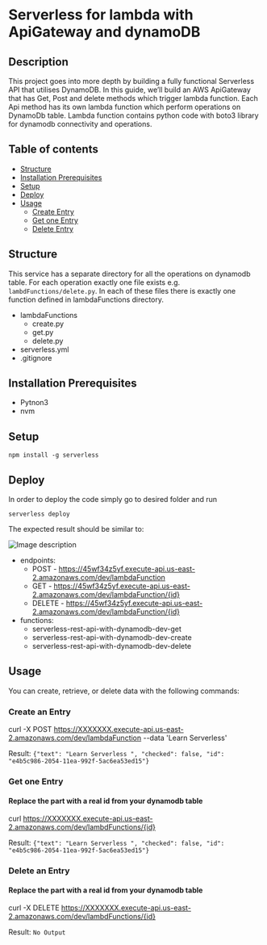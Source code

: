 # Serverless for lambda with ApiGateway and dynamoDB
## Description
This project goes into more depth by building a fully functional Serverless API that utilises DynamoDB. In this guide, we’ll build an AWS ApiGateway that has  Get, Post and delete methods which trigger lambda function. Each Api method has its own lambda function which perform operations on DynamoDb table. Lambda function contains python code with boto3 library for dynamodb connectivity and operations.

## Table of contents
-   [Structure](https://github.com/sikandarqaisar/Lambda-ApiGateway-and-dynamoDb-using-Serverless-Framework#structure)
-   [Installation Prerequisites](https://github.com/sikandarqaisar/Lambda-ApiGateway-and-dynamoDb-using-Serverless-Framework#Installation-Prerequisites)
-   [Setup](https://github.com/sikandarqaisar/Lambda-ApiGateway-and-dynamoDb-using-Serverless-Framework#Setup)
-   [Deploy](https://github.com/sikandarqaisar/Lambda-ApiGateway-and-dynamoDb-using-Serverless-Framework#Deploy)
-   [Usage](https://github.com/sikandarqaisar/Lambda-ApiGateway-and-dynamoDb-using-Serverless-Framework#Usage)
      - [Create Entry](https://github.com/sikandarqaisar/Lambda-ApiGateway-and-dynamoDb-using-Serverless-Framework#Create-an-Entry)
      - [Get one Entry](https://github.com/sikandarqaisar/Lambda-ApiGateway-and-dynamoDb-using-Serverless-Framework#Get-one-Entry)
      - [Delete Entry](https://github.com/sikandarqaisar/Lambda-ApiGateway-and-dynamoDb-using-Serverless-Framework#delete-an-Entry)


## [](https://github.com/sikandarqaisar/Lambda-ApiGateway-and-dynamoDb-using-Serverless-Framework#structure)Structure

This service has a separate directory for all the operations on dynamodb table. For each operation exactly one file exists e.g.  `lambdFunctions/delete.py`. In each of these files there is exactly one function defined in lambdaFunctions directory.


- lambdaFunctions
	- create.py
	- get.py
	- delete.py
- serverless.yml
-  .gitignore

      
## [](https://github.com/sikandarqaisar/Lambda-ApiGateway-and-dynamoDb-using-Serverless-Framework#Installation-Prerequisites)Installation Prerequisites
- Pytnon3 
- nvm 

## [](https://github.com/sikandarqaisar/Lambda-ApiGateway-and-dynamoDb-using-Serverless-Framework#setup)Setup

`npm install -g serverless`

## [](https://github.com/serverless/examples/tree/master/aws-python-rest-api-with-dynamodb#deploy)Deploy

In order to deploy the code simply go to desired folder and run

```serverless deploy```

The expected result should be similar to:

![Image description](https://github.com/sikandarqaisar/Lambda-ApiGateway-and-dynamoDb-using-Serverless-Framework/blob/master/outputfile.png)

- endpoints:
  - POST - https://45wf34z5yf.execute-api.us-east-2.amazonaws.com/dev/lambdaFunction
  - GET - https://45wf34z5yf.execute-api.us-east-2.amazonaws.com/dev/lambdaFunction/{id}
  - DELETE - https://45wf34z5yf.execute-api.us-east-2.amazonaws.com/dev/lambdaFunction/{id}
- functions:
  - serverless-rest-api-with-dynamodb-dev-get
  - serverless-rest-api-with-dynamodb-dev-create
  - serverless-rest-api-with-dynamodb-dev-delete

## [](https://github.com/sikandarqaisar/Lambda-ApiGateway-and-dynamoDb-using-Serverless-Framework#usage)Usage

You can create, retrieve, or delete data with the following commands:

### [](https://github.com/sikandarqaisar/Lambda-ApiGateway-and-dynamoDb-using-Serverless-Framework#create-an-Entry)Create an Entry

curl -X POST https://XXXXXXX.execute-api.us-east-2.amazonaws.com/dev/lambdaFunction --data 'Learn Serverless'

Result:
```{"text": "Learn Serverless ", "checked": false, "id": "e4b5c986-2054-11ea-992f-5ac6ea53ed15"}```


### [](https://github.com/sikandarqaisar/Lambda-ApiGateway-and-dynamoDb-using-Serverless-Framework#Get-one-Entry)Get one Entry

#### Replace the <id> part with a real id from your dynamodb table
curl https://XXXXXXX.execute-api.us-east-2.amazonaws.com/dev/lambdFunctions/{id}

Result:
```{"text": "Learn Serverless ", "checked": false, "id": "e4b5c986-2054-11ea-992f-5ac6ea53ed15"}```


### [](https://github.com/sikandarqaisar/Lambda-ApiGateway-and-dynamoDb-using-Serverless-Framework#delete-an-Entry)Delete an Entry

#### Replace the <id> part with a real id from your dynamodb table
curl -X DELETE https://XXXXXXX.execute-api.us-east-2.amazonaws.com/dev/lambdFunctions/{id}

Result:
`No Output`
